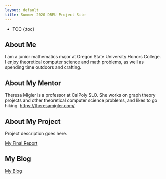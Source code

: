 ```yaml
---
layout: default
title: Summer 2020 DREU Project Site
---
```


* TOC
{:toc}

## About Me
I am a junior mathematics major at Oregon State University Honors College. I enjoy theoretical computer science and math problems, as well as spending time outdoors and crafting.

## About My Mentor

Theresa Migler is a professor at CalPoly SLO. She works on graph theory projects and other theoretical computer science problems, and likes to go hiking. https://theresamigler.com/

## About My Project

Project description goes here.

[My Final Report](files/finalreport.pdf)

## My Blog

[My Blog](blog.html)
